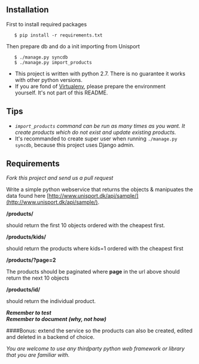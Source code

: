 Installation
------------
First to install required packages

```
   $ pip install -r requirements.txt
```

Then prepare db and do a init importing from Unisport

```
   $ ./manage.py syncdb
   $ ./manage.py import_products
```

* This project is written with python 2.7. There is no guarantee it works with other python versions.
* If you are fond of [Virtualenv](https://pypi.python.org/pypi/virtualenv), please prepare the environment  
yourself. It's not part of this README.

Tips
-------

* _`import_products` command can be run as many times as you want. It create products which do not exist and update
existing products._
* It's recommanded to create super user when running `./manage.py syncdb`, because this project uses Django admin.

Requirements
---------------

_Fork this project and send us a pull request_

Write a simple python webservice that returns the objects & manipuates the data found here [http://www.unisport.dk/api/sample/](http://www.unisport.dk/api/sample/).


**/products/**  


should return the first 10 objects ordered with the cheapest first.
 
**/products/kids/**
 
should return the products where kids=1 ordered with the cheapest first

**/products/?page=2**
 
 The products should be paginated where **page** in the url above should return the next 10 objects  

 **/products/id/**
 
should return the individual product.


 
**_Remember to test_**   
**_Remember to document (why, not how)_**

####Bonus:
 extend the service so the products can also be created, edited and deleted in a backend of choice.


_You are welcome to use any thirdparty python web framework or library that you are familiar with._  
